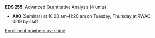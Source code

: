 **EDS 255**: Advanced Quantitative Analysis (4 units)

- **A00** (Seminar) at 10:00 am–11:20 am on Tuesday, Thursday at RWAC 0519 by staff

[Enrollment numbers over time](./EDS255.tsv)
